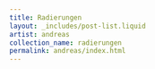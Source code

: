 ```yaml
---
title: Radierungen
layout: _includes/post-list.liquid
artist: andreas
collection_name: radierungen
permalink: andreas/index.html
---
```

